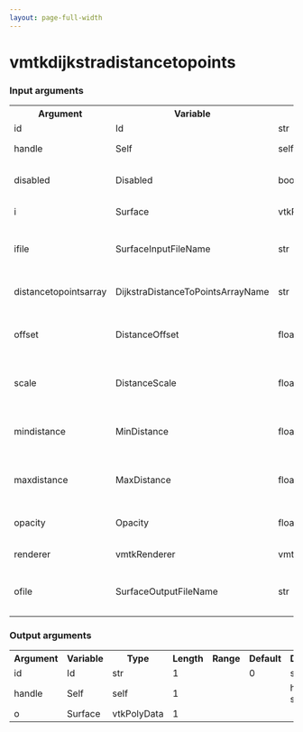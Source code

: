```yaml
---
layout: page-full-width
---
```

<h1>vmtkdijkstradistancetopoints</h1>
<h3>Input arguments</h3>
<table class="vmtkscripts">
<tr>
<th>Argument</th><th>Variable</th><th>Type</th><th>Length</th><th>Range</th><th>Default</th><th>Description</th>
</tr>
<tr><td>id</td><td>Id</td><td>str</td><td>1</td><td></td><td>0</td><td>script id</td>
</tr>
<tr><td>handle</td><td>Self</td><td>self</td><td>1</td><td></td><td></td><td>handle to self</td>
</tr>
<tr><td>disabled</td><td>Disabled</td><td>bool</td><td>1</td><td></td><td>0</td><td>disable execution and piping</td>
</tr>
<tr><td>i</td><td>Surface</td><td>vtkPolyData</td><td>1</td><td></td><td></td><td>the input surface</td>
</tr>
<tr><td>ifile</td><td>SurfaceInputFileName</td><td>str</td><td>1</td><td></td><td></td><td>filename for the default Surface reader</td>
</tr>
<tr><td>distancetopointsarray</td><td>DijkstraDistanceToPointsArrayName</td><td>str</td><td>1</td><td></td><td>DijkstraDistanceToPoints</td><td>array storing the distances</td>
</tr>
<tr><td>offset</td><td>DistanceOffset</td><td>float</td><td>1</td><td></td><td>0.0</td><td>offset added to the distances</td>
</tr>
<tr><td>scale</td><td>DistanceScale</td><td>float</td><td>1</td><td></td><td>1.0</td><td>scale applied to the distances</td>
</tr>
<tr><td>mindistance</td><td>MinDistance</td><td>float</td><td>1</td><td></td><td>0.0</td><td>minimum value for the distances</td>
</tr>
<tr><td>maxdistance</td><td>MaxDistance</td><td>float</td><td>1</td><td></td><td>-1.0</td><td>maximum value for the distances</td>
</tr>
<tr><td>opacity</td><td>Opacity</td><td>float</td><td>1</td><td>(0.0,1.0)</td><td>1.0</td><td>object opacities in the scene</td>
</tr>
<tr><td>renderer</td><td>vmtkRenderer</td><td>vmtkRenderer</td><td>1</td><td></td><td></td><td>external renderer</td>
</tr>
<tr><td>ofile</td><td>SurfaceOutputFileName</td><td>str</td><td>1</td><td></td><td></td><td>filename for the default Surface writer</td>
</tr>
</table>
<h3>Output arguments</h3>
<table class="vmtkscripts">
<tr>
<th>Argument</th><th>Variable</th><th>Type</th><th>Length</th><th>Range</th><th>Default</th><th>Description</th>
</tr>
<tr><td>id</td><td>Id</td><td>str</td><td>1</td><td></td><td>0</td><td>script id</td>
</tr>
<tr><td>handle</td><td>Self</td><td>self</td><td>1</td><td></td><td></td><td>handle to self</td>
</tr>
<tr><td>o</td><td>Surface</td><td>vtkPolyData</td><td>1</td><td></td><td></td><td></td>
</tr>
</table>

